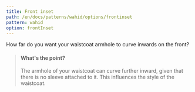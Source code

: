 ```yaml
---
title: Front inset
path: /en/docs/patterns/wahid/options/frontinset
pattern: wahid
option: frontInset
---
```


How far do you want your waistcoat armhole to curve inwards on the front?

> #### What's the point?
> 
> The armhole of your waistcoat can curve further inward, given that there is no sleeve attached to it.
> This influences the style of the waistcoat.
